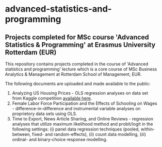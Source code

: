 # advanced-statistics-and-programming
## Projects completed for MSc course 'Advanced Statistics &amp; Programming' at Erasmus University Rotterdam (EUR)

This repository contains projects completed in the course of 'Advanced statistics and programming' lecture which is a core course of MSc Business Analytics & Management at Rotterdam School of Management, EUR.

The following documents are uploaded and made available to the public:

1. Analyzing US Housing Prices - OLS regression analyses on data set from Kaggle competition [available here](https://www.kaggle.com/competitions/home-data-for-ml-course/overview).
2. Female Labor Force Participation and the Effects of Schooling on Wages - difference-in-difference and instrumental variable analyses on proprietory data sets using OLS.
3. Time to Export, News Article Sharing, and Online Reviews - regression analyses that utilize maximum likelihood method and probit/logit in the following settings:
  (i) panel data regression techniques (pooled, within-between, fixed- and random-effects), 
  (ii) count data modelling, 
  (iii) ordinal- and binary-choice response modelling.






